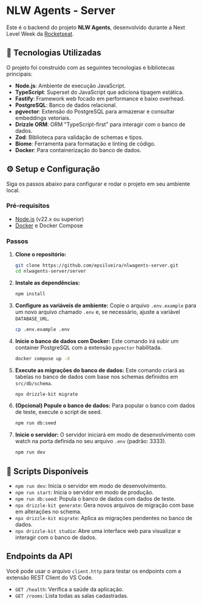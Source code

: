 # NLW Agents - Server

Este é o backend do projeto **NLW Agents**, desenvolvido durante a Next Level Week da [Rocketseat](https://rocketseat.com.br).

## 🚀 Tecnologias Utilizadas

O projeto foi construído com as seguintes tecnologias e bibliotecas principais:

-   **Node.js**: Ambiente de execução JavaScript.
-   **TypeScript**: Superset do JavaScript que adiciona tipagem estática.
-   **Fastify**: Framework web focado em performance e baixo overhead.
-   **PostgreSQL**: Banco de dados relacional.
-   **pgvector**: Extensão do PostgreSQL para armazenar e consultar embeddings vetoriais.
-   **Drizzle ORM**: ORM "TypeScript-first" para interagir com o banco de dados.
-   **Zod**: Biblioteca para validação de schemas e tipos.
-   **Biome**: Ferramenta para formatação e linting de código.
-   **Docker**: Para containerização do banco de dados.

## ⚙️ Setup e Configuração

Siga os passos abaixo para configurar e rodar o projeto em seu ambiente local.

### Pré-requisitos

-   [Node.js](https://nodejs.org/en/) (v22.x ou superior)
-   [Docker](https://www.docker.com/get-started/) e Docker Compose

### Passos

1.  **Clone o repositório:**
    ```bash
    git clone https://github.com/epsilveira/nlwagents-server.git
    cd nlwagents-server/server
    ```

2.  **Instale as dependências:**
    ```bash
    npm install
    ```

3.  **Configure as variáveis de ambiente:**
    Copie o arquivo `.env.example` para um novo arquivo chamado `.env` e, se necessário, ajuste a variável `DATABASE_URL`.
    ```bash
    cp .env.example .env
    ```

4.  **Inicie o banco de dados com Docker:**
    Este comando irá subir um container PostgreSQL com a extensão `pgvector` habilitada.
    ```bash
    docker compose up -d
    ```

5.  **Execute as migrações do banco de dados:**
    Este comando criará as tabelas no banco de dados com base nos schemas definidos em `src/db/schema`.
    ```bash
    npx drizzle-kit migrate
    ```

6.  **(Opcional) Popule o banco de dados:**
    Para popular o banco com dados de teste, execute o script de seed.
    ```bash
    npm run db:seed
    ```

7.  **Inicie o servidor:**
    O servidor iniciará em modo de desenvolvimento com watch na porta definida no seu arquivo `.env` (padrão: 3333).
    ```bash
    npm run dev
    ```

## 📜 Scripts Disponíveis

-   `npm run dev`: Inicia o servidor em modo de desenvolvimento.
-   `npm run start`: Inicia o servidor em modo de produção.
-   `npm run db:seed`: Popula o banco de dados com dados de teste.
-   `npx drizzle-kit generate`: Gera novos arquivos de migração com base em alterações no schema.
-   `npx drizzle-kit migrate`: Aplica as migrações pendentes no banco de dados.
-   `npx drizzle-kit studio`: Abre uma interface web para visualizar e interagir com o banco de dados.

## Endpoints da API

Você pode usar o arquivo `client.http` para testar os endpoints com a extensão REST Client do VS Code.

-   `GET /health`: Verifica a saúde da aplicação.
-   `GET /rooms`: Lista todas as salas cadastradas.